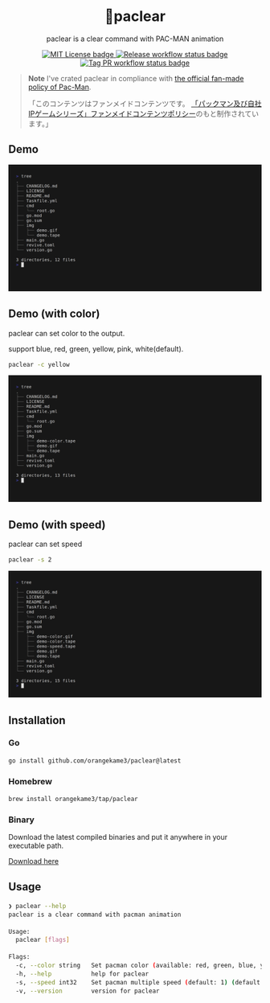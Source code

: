 <div align="center">
  
# 👾paclear
  
paclear is a clear command with PAC-MAN animation
  
<a href="https://opensource.org/licenses/MIT">
<img src="https://img.shields.io/badge/License-MIT-yellow.svg" alt="MIT License badge">
</a>
<a href="https://pkg.go.dev/github.com/orangekame3/stree">
<img src="https://github.com/orangekame3/paclear/actions/workflows/release.yml/badge.svg" alt="Release workflow status badge">
</a>
<a href="https://github.com/orangekame3/paclear/actions/workflows/tagpr.yml">
<img src="https://github.com/orangekame3/paclear/actions/workflows/tagpr.yml/badge.svg" alt="Tag PR workflow status badge">
</a>
</div>

> **Note**
> I've crated paclear in compliance with [the official fan-made policy of Pac-Man](https://www.pacman.com/jp/policy/fanmade.php).
>
>「このコンテンツはファンメイドコンテンツです。
>[「パックマン及び自社IPゲームシリーズ」ファンメイドコンテンツポリシー](https://www.pacman.com/jp/policy/fanmade.php)のもと制作されています。」

## Demo

<p align="center">
<img src="img/demo.gif" alt="Demonstration of paclear tool in action" height="auto" width="auto"/>
</p>

## Demo (with color)

paclear can set color to the output.

support blue, red, green, yellow, pink, white(default).

```bash
paclear -c yellow
```

<p align="center">
<img src="img/demo-color.gif" alt="Demonstration of paclear tool in action" height="auto" width="auto"/>
</p>

## Demo (with speed)

paclear can set speed

```bash
paclear -s 2
```

<p align="center">
<img src="img/demo-speed.gif" alt="Demonstration of paclear tool in action" height="auto" width="auto"/>
</p>

## Installation

### Go

```bash
go install github.com/orangekame3/paclear@latest
```

### Homebrew

```bash
brew install orangekame3/tap/paclear
```

### Binary

Download the latest compiled binaries and put it anywhere in your executable path.

[Download here](https://github.com/orangekame3/paclear/releases)

## Usage

```bash
❯ paclear --help
paclear is a clear command with pacman animation

Usage:
  paclear [flags]

Flags:
  -c, --color string   Set pacman color (available: red, green, blue, yellow, pink) (default "white")
  -h, --help           help for paclear
  -s, --speed int32    Set pacman multiple speed (default: 1) (default 1)
  -v, --version        version for paclear

```
